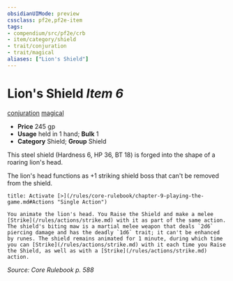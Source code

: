 ```yaml
---
obsidianUIMode: preview
cssclass: pf2e,pf2e-item
tags:
- compendium/src/pf2e/crb
- item/category/shield
- trait/conjuration
- trait/magical
aliases: ["Lion's Shield"]
---
```

# Lion's Shield *Item 6*  
[conjuration](/rules/traits/conjuration.md)  [magical](/rules/traits/magical.md)  

- **Price** 245 gp
- **Usage** held in 1 hand; **Bulk** 1
- **Category** Shield; **Group** Shield 

This steel shield (Hardness 6, HP 36, BT 18) is forged into the shape of a roaring lion's head.

The lion's head functions as +1 striking shield boss that can't be removed from the shield.

```ad-embed-ability
title: Activate [>](/rules/core-rulebook/chapter-9-playing-the-game.md#Actions "Single Action")

You animate the lion's head. You Raise the Shield and make a melee [Strike](/rules/actions/strike.md) with it as part of the same action. The shield's biting maw is a martial melee weapon that deals `2d6` piercing damage and has the deadly `1d6` trait; it can't be enhanced by runes. The shield remains animated for 1 minute, during which time you can [Strike](/rules/actions/strike.md) with it each time you Raise the Shield, as well as with a [Strike](/rules/actions/strike.md) action.
```

*Source: Core Rulebook p. 588*